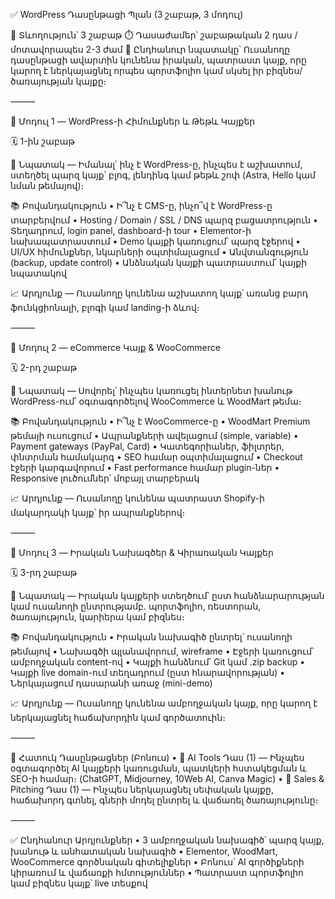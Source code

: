 ✅ WordPress Դասընթացի Պլան (3 շաբաթ, 3 մոդուլ)

📅 Տևողություն՝ 3 շաբաթ
⏱️ Դասաժամեր՝ շաբաթական 2 դաս / մոտավորապես 2-3 ժամ
🎯 Ընդհանուր նպատակը՝ Ուսանողը դասընթացի ավարտին կունենա իրական, պատրաստ կայք, որը կարող է ներկայացնել որպես պորտֆոլիո կամ սկսել իր բիզնես/ծառայության կայքը։

⸻

🔹 Մոդուլ 1 — WordPress-ի Հիմունքներ և Թեթև Կայքեր

🗓️ 1-ին շաբաթ

📌 Նպատակ — Իմանալ՝ ինչ է WordPress-ը, ինչպես է աշխատում, ստեղծել պարզ կայք՝ բլոգ, լենդինգ կամ թեթև շոփ (Astra, Hello կամ նման թեմայով)։

📚 Բովանդակություն
	•	Ի՞նչ է CMS-ը, ինչո՞վ է WordPress-ը տարբերվում
	•	Hosting / Domain / SSL / DNS պարզ բացատրություն
	•	Տեղադրում, login panel, dashboard-ի tour
	•	Elementor-ի նախապատրաստում
	•	Demo կայքի կառուցում՝ պարզ էջերով
	•	UI/UX հիմունքներ, նկարների օպտիմալացում
	•	Անվտանգություն (backup, update control)
	•	Անձնական կայքի պատրաստում՝ կայքի նպատակով

📈 Արդյունք — Ուսանողը կունենա աշխատող կայք՝ առանց բարդ ֆունկցիոնալի, բլոգի կամ landing-ի ձևով։

⸻

🔹 Մոդուլ 2 — eCommerce Կայք & WooCommerce

🗓️ 2-րդ շաբաթ

📌 Նպատակ — Սովորել՝ ինչպես կառուցել ինտերնետ խանութ WordPress-ում՝ օգտագործելով WooCommerce և WoodMart թեմա։

📚 Բովանդակություն
	•	Ի՞նչ է WooCommerce-ը
	•	WoodMart Premium թեմայի ուսուցում
	•	Ապրանքների ավելացում (simple, variable)
	•	Payment gateways (PayPal, Card)
	•	Կատեգորիաներ, ֆիլտրեր, փնտրման համակարգ
	•	SEO համար օպտիմալացում
	•	Checkout էջերի կարգավորում
	•	Fast performance համար plugin-ներ
	•	Responsive լուծումներ՝ մոբայլ տարբերակ

📈 Արդյունք — Ուսանողը կունենա պատրաստ Shopify-ի մակարդակի կայք՝ իր ապրանքներով։

⸻

🔹 Մոդուլ 3 — Իրական Նախագծեր & Կիրառական Կայքեր

🗓️ 3-րդ շաբաթ

📌 Նպատակ — Իրական կայքերի ստեղծում՝ ըստ հանձնարարության կամ ուսանողի ընտրությամբ. պորտֆոլիո, ռեստորան, ծառայություն, կարիերա կամ բիզնես։

📚 Բովանդակություն
	•	Իրական նախագիծ ընտրել՝ ուսանողի թեմայով
	•	Նախագծի պլանավորում, wireframe
	•	Էջերի կառուցում՝ ամբողջական content-ով
	•	Կայքի հանձնում՝ Git կամ .zip backup
	•	Կայքի live domain-ում տեղադրում (ըստ հնարավորության)
	•	Ներկայացում դասարանի առաջ (mini-demo)

📈 Արդյունք — Ուսանողը կունենա ամբողջական կայք, որը կարող է ներկայացնել հաճախորդին կամ գործատուին։

⸻

🧠 Հատուկ Դասընթացներ (Բոնուս)
	•	🤖 AI Tools Դաս (1) — Ինչպես օգտագործել AI կայքերի կառուցման, պատկերի հստակեցման և SEO-ի համար։ (ChatGPT, Midjourney, 10Web AI, Canva Magic)
	•	💼 Sales & Pitching Դաս (1) — Ինչպես ներկայացնել սեփական կայքը, հաճախորդ գտնել, գների մոդել ընտրել և վաճառել ծառայությունը։

⸻

✅ Ընդհանուր Արդյունքներ
	•	3 ամբողջական նախագիծ՝ պարզ կայք, խանութ և անհատական նախագիծ
	•	Elementor, WoodMart, WooCommerce գործնական գիտելիքներ
	•	Բոնուս՝ AI գործիքների կիրառում և վաճառքի հմտություններ
	•	Պատրաստ պորտֆոլիո կամ բիզնես կայք՝ live տեսքով
